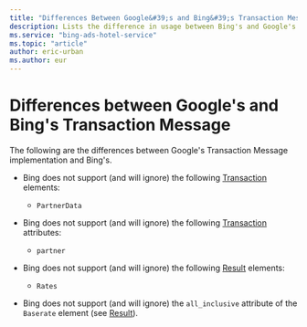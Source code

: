 ```yaml
---
title: "Differences Between Google&#39;s and Bing&#39;s Transaction Message Usage"
description: Lists the difference in usage between Bing's and Google's transaction message.
ms.service: "bing-ads-hotel-service"
ms.topic: "article"
author: eric-urban
ms.author: eur
---
```


# Differences between Google's and Bing's Transaction Message

The following are the differences between Google's Transaction Message implementation and Bing's.

- Bing does not support (and will ignore) the following [Transaction](reference.md#transaction-type) elements:  
  
  - `PartnerData`
  
- Bing does not support (and will ignore) the following [Transaction](reference.md#transaction) attributes:  
  
  - `partner`
  
- Bing does not support (and will ignore) the following [Result](reference.md#result-type) elements:
  
  - `Rates`
  
- Bing does not support (and will ignore) the `all_inclusive` attribute of the `Baserate` element (see [Result](reference.md#result-type)).
